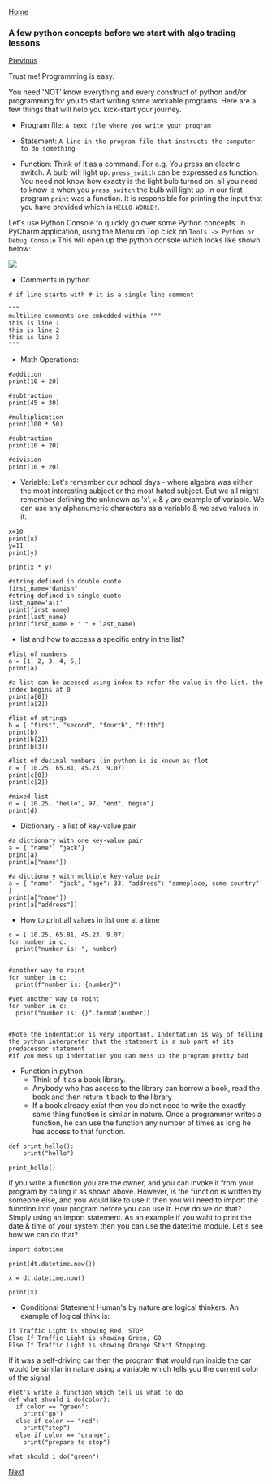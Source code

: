 [Home](https://ddtrades.github.io/autotrade/)

### A few python concepts before we start with algo trading lessons
[Previous](https://ddtrades.github.io/autotrade/lesson1)

Trust me!
Programming is easy.

You need 'NOT' know everything and every construct of python and/or programming for you to start writing some workable programs.
Here are a few things that will help you kick-start your journey.

* Program file: `A text file where you write your program`

* Statement: `A line in the program file that instructs the computer to do something`

* Function: Think of it as a command. For e.g. You press an electric switch. A bulb will light up. `press_switch` can be expressed as function. You need not know how exacty is the light bulb turned on. all you need to know is when you `press_switch` the bulb will light up.
In our first program `print` was a function. It is responsible for printing the input that you have provided which is `HELLO WORLD!`.


Let's use Python Console to quickly go over some Python concepts. In PyCharm application, using the Menu on Top click on `Tools -> Python or Debug Console`
This will open up the python console which looks like shown below:

![](https://ddtrades.github.io/autotrade/img/pr1.jpg)



* Comments in python
```
# if line starts with # it is a single line comment

"""
multiline comments are embedded within """
this is line 1
this is line 2
this is line 3
"""
```

* Math Operations:
```
#addition
print(10 + 20)

#subtraction
print(45 + 30)

#multiplication
print(100 * 50)

#subtraction
print(10 + 20)

#division
print(10 + 20)
```


* Variable: Let's remember our school days - where algebra was either the most interesting subject or the most hated subject. But we all might remember defining the unknown as 'x'.
  `x` & `y` are example of variable. We can use any alphanumeric characters as a variable & we save values in it.
```
x=10
print(x)
y=11
print(y)

print(x * y)

#string defined in double quote
first_name="danish"
#string defined in single quote
last_name='ali'
print(first_name)
print(last_name)
print(first_name + " " + last_name)

```

* list and how to access a specific entry in the list?
```
#list of numbers
a = [1, 2, 3, 4, 5,]
print(a)

#a list can be acessed using index to refer the value in the list. the index begins at 0
print(a[0])
print(a[2])

#list of strings
b = [ "first", "second", "fourth", "fifth"]
print(b)
print(b[2])
print(b[3])

#list of decimal numbers (in python is is known as flot
c = [ 10.25, 65.81, 45.23, 9.07]
print(c[0])
print(c[2])

#mixed list 
d = [ 10.25, "hello", 97, "end", begin"]
print(d) 
```

* Dictionary - a list of key-value pair
```
#a dictionary with one key-value pair
a = { "name": "jack"}
print(a)
print(a["name"])

#a dictionary with multiple key-value pair
a = { "name": "jack", "age": 33, "address": "someplace, some country" }
print(a["name"])
print(a["address"])

```

* How to print all values in list one at a time
```
c = [ 10.25, 65.81, 45.23, 9.07]
for number in c:
  print("number is: ", number)
  

#another way to roint
for number in c:
  print(f"number is: {number}")

#yet another way to roint
for number in c:
  print("number is: {}".format(number))

  
#Note the indentation is very important. Indentation is way of telling the python interpreter that the statement is a sub part of its predecessor statement
#if you mess up indentation you can mess up the program pretty bad
```

* Function in python 
  * Think of it as a book library. 
  * Anybody who has access to the library can borrow a book, read the book and then return it back to the library
  * If a book already exist then you do not need to write the exactly same thing
function is similar in nature. Once a programmer writes a function, he can use the function any number of times as long he has access to that function.
```
def print_hello():
    print("hello")

print_hello()
```

If you write a function you are the owner, and you can invoke it from your program by calling it as shown above.
However, is the function is written by someone else, and you would like to use it then you will need to import the function into your program before you can use it.
How do we do that? Simply using an import statement.
As an example if you waht to print the date & time of your system then you can use the datetime module.
Let's see how we can do that?

```
import datetime

print(dt.datetime.now())

x = dt.datetime.now()

print(x)
```



* Conditional Statement
Human's by nature are logical thinkers. An example of logical think is:
```
If Traffic Light is showing Red, STOP
Else If Traffic Light is showing Green, GO
Else If Traffic Light is showing Orange Start Stopping.

```

If it was a self-driving car then the program that would run inside the car would be similar in nature
using a variable which tells you the current color of the signal

```
#let's write a function which tell us what to do
def what_should_i_do(color):
  if color == "green":
    print("go")
  else if color == "red":
    print("stop")
  else if color == "orange":
    print("prepare to stop")

what_should_i_do("green")

```

[Next](https://ddtrades.github.io/autotrade/lesson3)